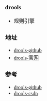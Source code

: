 <span  style="font-family: Simsun,serif; font-size: 17px; ">

### drools

- 规则引擎

### 地址

- [drools-github]()
- [drools-官网](https://www.drools.org/learn/documentation.html)

### 参考

- [drools-github](https://github.com/vincent9309/drools)
- [drools-csdn](https://blog.csdn.net/wuzhiwei549/article/details/104813821)

</span>